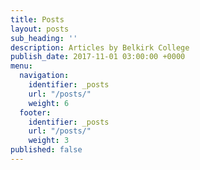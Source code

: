```yaml
---
title: Posts
layout: posts
sub_heading: ''
description: Articles by Belkirk College
publish_date: 2017-11-01 03:00:00 +0000
menu:
  navigation:
    identifier: _posts
    url: "/posts/"
    weight: 6
  footer:
    identifier: _posts
    url: "/posts/"
    weight: 3
published: false
---
```

